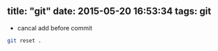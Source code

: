 title: "git"
date: 2015-05-20 16:53:34
tags: git
---


- cancal add before commit
``` bash
git reset .
```
